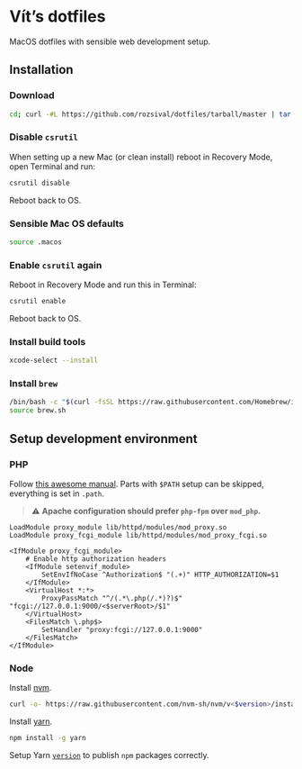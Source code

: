 # Vít’s dotfiles

MacOS dotfiles with sensible web development setup.

## Installation

### Download

```bash
cd; curl -#L https://github.com/rozsival/dotfiles/tarball/master | tar -xzv --strip-components 1 --exclude={README.md,bootstrap.sh,.osx,LICENSE-MIT.txt}
```

### Disable `csrutil`

When setting up a new Mac (or clean install) reboot in Recovery Mode, open Terminal and run:

```bash
csrutil disable
```

Reboot back to OS.

### Sensible Mac OS defaults

```bash
source .macos
```

### Enable `csrutil` again

Reboot in Recovery Mode and run this in Terminal:

```bash
csrutil enable
```

Reboot back to OS.

### Install build tools

```bash
xcode-select --install
```

### Install `brew`

```bash
/bin/bash -c "$(curl -fsSL https://raw.githubusercontent.com/Homebrew/install/master/install.sh)"
source brew.sh
```

## Setup development environment

### PHP

Follow [this awesome manual](https://getgrav.org/blog/macos-bigsur-apache-multiple-php-versions). Parts with `$PATH` setup can be skipped, everything is set in `.path`.

> ⚠️ **Apache configuration should prefer `php-fpm` over `mod_php`.**

```apacheconf
LoadModule proxy_module lib/httpd/modules/mod_proxy.so
LoadModule proxy_fcgi_module lib/httpd/modules/mod_proxy_fcgi.so

<IfModule proxy_fcgi_module>
    # Enable http authorization headers
    <IfModule setenvif_module>
        SetEnvIfNoCase ^Authorization$ "(.+)" HTTP_AUTHORIZATION=$1
    </IfModule>
    <VirtualHost *:*>
        ProxyPassMatch "^/(.*\.php(/.*)?)$" "fcgi://127.0.0.1:9000/<$serverRoot>/$1"
    </VirtualHost>
    <FilesMatch \.php$>
        SetHandler "proxy:fcgi://127.0.0.1:9000"
    </FilesMatch>
</IfModule>
```

### Node

Install [nvm](https://github.com/nvm-sh/nvm).

```bash
curl -o- https://raw.githubusercontent.com/nvm-sh/nvm/v<$version>/install.sh | bash
```

Install [yarn](https://yarnpkg.com).

```bash
npm install -g yarn
```

Setup Yarn [`version`](https://yarnpkg.com/en/docs/cli/version#toc-git-tags) to publish `npm` packages correctly.
